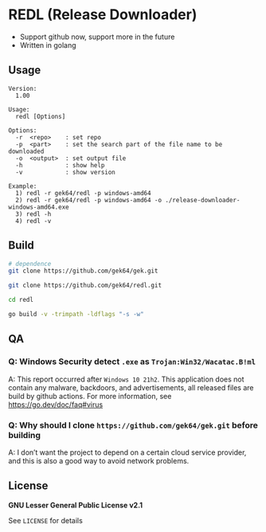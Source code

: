 # REDL (Release Downloader)

- Support github now, support more in the future
- Written in golang 

## Usage
```
Version:
  1.00

Usage:
  redl [Options]

Options:
  -r  <repo>    : set repo
  -p  <part>    : set the search part of the file name to be downloaded
  -o  <output>  : set output file
  -h            : show help
  -v            : show version

Example:
  1) redl -r gek64/redl -p windows-amd64
  2) redl -r gek64/redl -p windows-amd64 -o ./release-downloader-windows-amd64.exe
  3) redl -h
  4) redl -v
```

## Build
```sh
# dependence
git clone https://github.com/gek64/gek.git

git clone https://github.com/gek64/redl.git

cd redl

go build -v -trimpath -ldflags "-s -w"
```

## QA

### Q: Windows Security detect `.exe` as `Trojan:Win32/Wacatac.B!ml`
A: This report occurred after `Windows 10 21h2`. This application does not contain any malware, backdoors, and advertisements, all released files are build by github actions. For more information, see https://go.dev/doc/faq#virus

### Q: Why should I clone `https://github.com/gek64/gek.git` before building
A: I don’t want the project to depend on a certain cloud service provider, and this is also a good way to avoid network problems.


## License

**GNU Lesser General Public License v2.1**

See `LICENSE` for details
